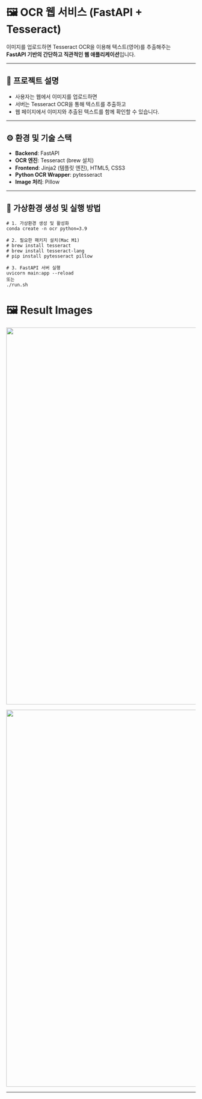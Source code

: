 # 🖼️ OCR 웹 서비스 (FastAPI + Tesseract)

이미지를 업로드하면 Tesseract OCR을 이용해 텍스트(영어)를 추출해주는  
**FastAPI 기반의 간단하고 직관적인 웹 애플리케이션**입니다.

---

## 🚀 프로젝트 설명

- 사용자는 웹에서 이미지를 업로드하면
- 서버는 Tesseract OCR을 통해 텍스트를 추출하고
- 웹 페이지에서 이미지와 추출된 텍스트를 함께 확인할 수 있습니다.

---

## ⚙️ 환경 및 기술 스택

- **Backend**: FastAPI
- **OCR 엔진**: Tesseract (brew 설치)
- **Frontend**: Jinja2 (템플릿 엔진), HTML5, CSS3
- **Python OCR Wrapper**: pytesseract
- **Image 처리**: Pillow

---

## 🐍 가상환경 생성 및 실행 방법

```
# 1. 가상환경 생성 및 활성화
conda create -n ocr python=3.9

# 2. 필요한 패키지 설치(Mac M1)
# brew install tesseract
# brew install tesseract-lang
# pip install pytesseract pillow

# 3. FastAPI 서버 실행
uvicorn main:app --reload
또는
./run.sh
```

# 🖼️ Result Images
<p align="center">
  <img src="https://github.com/user-attachments/assets/d5eebf20-83a5-420e-a9b5-1f5a39164fb9" width="1000">
</p>

<p align="center">
  <img src="https://github.com/user-attachments/assets/33669e67-3bc5-4eb0-ad60-5b61974dad54" width="1000">
</p>

---
